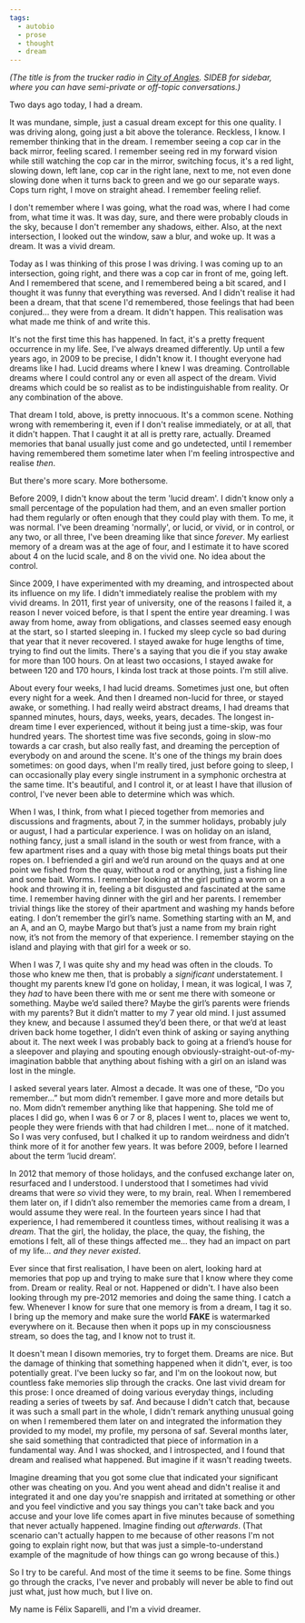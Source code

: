 ```yaml
---
tags:
  - autobio
  - prose
  - thought
  - dream
---
```


_(The title is from the trucker radio in [City of Angles](http://stefangagne.com/cityofangles). SIDEB for sidebar, where you can have semi-private or off-topic conversations.)_

Two days ago today, I had a dream.

It was mundane, simple, just a casual dream except for this one quality. I was driving along, going just a bit above the tolerance. Reckless, I know. I remember thinking that in the dream. I remember seeing a cop car in the back mirror, feeling scared. I remember seeing red in my forward vision while still watching the cop car in the mirror, switching focus, it's a red light, slowing down, left lane, cop car in the right lane, next to me, not even done slowing done when it turns back to green and we go our separate ways. Cops turn right, I move on straight ahead. I remember feeling relief.

I don't remember where I was going, what the road was, where I had come from, what time it was. It was day, sure, and there were probably clouds in the sky, because I don't remember any shadows, either. Also, at the next intersection, I looked out the window, saw a blur, and woke up. It was a dream. It was a vivid dream.

Today as I was thinking of this prose I was driving. I was coming up to an intersection, going right, and there was a cop car in front of me, going left. And I remembered that scene, and I remembered being a bit scared, and I thought it was funny that everything was reversed. And I didn't realise it had been a dream, that that scene I'd remembered, those feelings that had been conjured… they were from a dream. It didn't happen. This realisation was what made me think of and write this.

It's not the first time this has happened. In fact, it's a pretty frequent occurrence in my life. See, I've always dreamed differently. Up until a few years ago, in 2009 to be precise, I didn't know it. I thought everyone had dreams like I had. Lucid dreams where I knew I was dreaming. Controllable dreams where I could control any or even all aspect of the dream. Vivid dreams which could be so realist as to be indistinguishable from reality. Or any combination of the above.

That dream I told, above, is pretty innocuous. It's a common scene. Nothing wrong with remembering it, even if I don't realise immediately, or at all, that it didn't happen. That I caught it at all is pretty rare, actually. Dreamed memories that banal usually just come and go undetected, until I remember having remembered them sometime later when I'm feeling introspective and realise *then*.

But there's more scary. More bothersome.

Before 2009, I didn't know about the term 'lucid dream'. I didn't know only a small percentage of the population had them, and an even smaller portion had them regularly or often enough that they could play with them. To me, it was normal. I've been dreaming 'normally', or lucid, or vivid, or in control, or any two, or all three, I've been dreaming like that since *forever*. My earliest memory of a dream was at the age of four, and I estimate it to have scored about 4 on the lucid scale, and 8 on the vivid one. No idea about the control.

Since 2009, I have experimented with my dreaming, and introspected about its influence on my life. I didn't immediately realise the problem with my vivid dreams. In 2011, first year of university, one of the reasons I failed it, a reason I never voiced before, is that I spent the entire year dreaming. I was away from home, away from obligations, and classes seemed easy enough at the start, so I started sleeping in. I fucked my sleep cycle so bad during that year that it never recovered. I stayed awake for huge lengths of time, trying to find out the limits. There's a saying that you die if you stay awake for more than 100 hours. On at least two occasions, I stayed awake for between 120 and 170 hours, I kinda lost track at those points. I'm still alive.

About every four weeks, I had lucid dreams. Sometimes just one, but often every night for a week. And then I dreamed non-lucid for three, or stayed awake, or something. I had really weird abstract dreams, I had dreams that spanned minutes, hours, days, weeks, years, decades. The longest in-dream time I ever experienced, without it being just a time-skip, was four hundred years. The shortest time was five seconds, going in slow-mo towards a car crash, but also really fast, and dreaming the perception of everybody on and around the scene. It's one of the things my brain does sometimes: on good days, when I'm really tired, just before going to sleep, I can occasionally play every single instrument in a symphonic orchestra at the same time. It's beautiful, and I control it, or at least I have that illusion of control, I've never been able to determine which was which.

When I was, I think, from what I pieced together from memories and discussions and fragments, about 7, in the summer holidays, probably july or august, I had a particular experience. I was on holiday on an island, nothing fancy, just a small island in the south or west from france, with a few apartment rises and a quay with those big metal things boats put their ropes on. I befriended a girl and we’d run around on the quays and at one point we fished from the quay, without a rod or anything, just a fishing line and some bait. Worms. I remember looking at the girl putting a worm on a hook and throwing it in, feeling a bit disgusted and fascinated at the same time. I remember having dinner with the girl and her parents. I remember trivial things like the storey of their apartment and washing my hands before eating. I don’t remember the girl’s name. Something starting with an M, and an A, and an O, maybe Margo but that’s just a name from my brain right now, it’s not from the memory of that experience. I remember staying on the island and playing with that girl for a week or so.

When I was 7, I was quite shy and my head was often in the clouds. To those who knew me then, that is probably a *significant* understatement. I thought my parents knew I’d gone on holiday, I mean, it was logical, I was 7, they *had* to have been there with me or sent me there with someone or something. Maybe we’d sailed there? Maybe the girl’s parents were friends with my parents? But it didn’t matter to my 7 year old mind. I just assumed they knew, and because I assumed they’d been there, or that we’d at least driven back home together, I didn’t even think of asking or saying anything about it. The next week I was probably back to going at a friend’s house for a sleepover and playing and spouting enough obviously-straight-out-of-my-imagination babble that anything about fishing with a girl on an island was lost in the mingle.

I asked several years later. Almost a decade. It was one of these, “Do you remember…” but mom didn’t remember. I gave more and more details but no. Mom didn’t remember anything like that happening. She told me of places I did go, when I was 6 or 7 or 8, places I went to, places we went to, people they were friends with that had children I met… none of it matched. So I was very confused, but I chalked it up to random weirdness and didn’t think more of it for another few years. It was before 2009, before I learned about the term ‘lucid dream’.

In 2012 that memory of those holidays, and the confused exchange later on, resurfaced and I understood. I understood that I sometimes had vivid dreams that were *so* vivid they were, to my brain, real. When I remembered them later on, if I didn’t also remember the memories came from a dream, I would assume they were real. In the fourteen years since I had that experience, I had remembered it countless times, without realising it was a *dream*. That the girl, the holiday, the place, the quay, the fishing, the emotions I felt, all of these things affected me… they had an impact on part of my life… *and they never existed*.

Ever since that first realisation, I have been on alert, looking hard at memories that pop up and trying to make sure that I know where they come from. Dream or reality. Real or not. Happened or didn't. I have also been looking through my pre-2012 memories and doing the same thing. I catch a few. Whenever I know for sure that one memory is from a dream, I tag it so. I bring up the memory and make sure the world __FAKE__ is watermarked everywhere on it. Because then when it pops up in my consciousness stream, so does the tag, and I know not to trust it.

It doesn't mean I disown memories, try to forget them. Dreams are nice. But the damage of thinking that something happened when it didn't, ever, is too potentially great. I've been lucky so far, and I'm on the lookout now, but countless fake memories slip through the cracks. One last vivid dream for this prose: I once dreamed of doing various everyday things, including reading a series of tweets by saf. And because I didn't catch that, because it was such a small part in the whole, I didn't remark anything unusual going on when I remembered them later on and integrated the information they provided to my model, my profile, my persona of saf. Several months later, she said something that contradicted that piece of information in a fundamental way. And I was shocked, and I introspected, and I found that dream and realised what happened. But imagine if it wasn't reading tweets.

Imagine dreaming that you got some clue that indicated your significant other was cheating on you. And you went ahead and didn't realise it and integrated it and one day you're snappish and irritated at something or other and you feel vindictive and you say things you can't take back and you accuse and your love life comes apart in five minutes because of something that never actually happened. Imagine finding out *afterwards*. (That scenario can't actually happen to me because of other reasons I'm not going to explain right now, but that was just a simple-to-understand example of the magnitude of how things can go wrong because of this.)

So I try to be careful. And most of the time it seems to be fine. Some things go through the cracks, I've never and probably will never be able to find out just what, just how much, but I live on.

My name is Félix Saparelli, and I'm a vivid dreamer.

